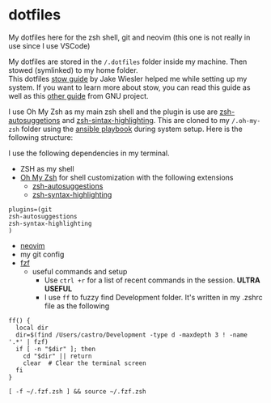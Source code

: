# dotfiles

My dotfiles here for the zsh shell, git and neovim (this one is not really in use since I use VSCode)

My dotfiles are stored in the `/.dotfiles` folder inside my machine. Then stowed (symlinked) to my home folder.  
This dotfiles [stow guide](https://www.jakewiesler.com/blog/managing-dotfiles) by Jake Wiesler️ helped me while setting up my system. If you want to learn more about stow, you can read this guide as well as this [other guide](https://www.gnu.org/software/stow/manual/stow.html#Terminology) from GNU project.

I use Oh My Zsh as my main zsh shell and the plugin is use are [zsh-autosuggetions](https://github.com/zsh-users/zsh-autosuggestions) and [zsh-sintax-highlighting](https://github.com/zsh-users/zsh-syntax-highlighting). This are cloned to my `/.oh-my-zsh` folder using the [ansible playbook](https://github.com/43hershel/playbooks) during system setup. Here is the following structure: 

I use the following dependencies in my terminal. 

- ZSH as my shell
- [Oh My Zsh](https://ohmyz.sh/) for shell customization with the following extensions
	- [zsh-autosuggestions](https://github.com/zsh-users/zsh-autosuggestions)
	- [zsh-syntax-highlighting](https://github.com/zsh-users/zsh-syntax-highlighting)
```shell
plugins=(git
zsh-autosuggestions
zsh-syntax-highlighting
)
```
- [neovim ](https://neovim.io/)
- my git config 
- [fzf](https://github.com/junegunn/fzf) 
	- useful commands and setup
		- Use `ctrl +r` for a list of recent commands in the session. **ULTRA USEFUL**
		- I use `ff` to fuzzy find Development folder. It's written in my .zshrc file as the following 
```shell 
ff() {
  local dir
  dir=$(find /Users/castro/Development -type d -maxdepth 3 ! -name '.*' | fzf)
  if [ -n "$dir" ]; then
    cd "$dir" || return
    clear  # Clear the terminal screen
  fi
}

[ -f ~/.fzf.zsh ] && source ~/.fzf.zsh
```